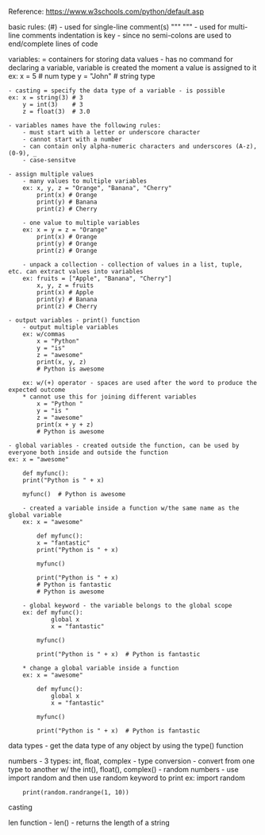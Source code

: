 Reference: https://www.w3schools.com/python/default.asp 

basic rules:
(#) - used for single-line comment(s)
""" """ - used for multi-line comments
indentation is key - since no semi-colons are used to end/complete lines of code

variables:
    = containers for storing data values
    - has no command for declaring a variable, variable is created the moment a value is assigned to it
    ex: x = 5 # num type
        y = "John" # string type

    - casting = specify the data type of a variable - is possible
    ex: x = string(3) # 3
        y = int(3)    # 3
        z = float(3)  # 3.0

    - variables names have the following rules:
        - must start with a letter or underscore character
        - cannot start with a number 
        - can contain only alpha-numeric characters and underscores (A-z), (0-9), _
        - case-sensitve 

    - assign multiple values
        - many values to multiple variables
        ex: x, y, z = "Orange", "Banana", "Cherry"
            print(x) # Orange
            print(y) # Banana 
            print(z) # Cherry

        - one value to multiple variables
        ex: x = y = z = "Orange"
            print(x) # Orange
            print(y) # Orange
            print(z) # Orange

        - unpack a collection - collection of values in a list, tuple, etc. can extract values into variables
        ex: fruits = ["Apple", "Banana", "Cherry"]
            x, y, z = fruits
            print(x) # Apple
            print(y) # Banana
            print(z) # Cherry

    - output variables - print() function
        - output multiple variables 
        ex: w/commas
            x = "Python"
            y = "is"
            z = "awesome"
            print(x, y, z)
            # Python is awesome

        ex: w/(+) operator - spaces are used after the word to produce the expected outcome
        * cannot use this for joining different variables
            x = "Python "
            y = "is "
            z = "awesome"
            print(x + y + z)
            # Python is awesome

    - global variables - created outside the function, can be used by everyone both inside and outside the function  
    ex: x = "awesome"

        def myfunc():
        print("Python is " + x) 

        myfunc()  # Python is awesome

        - created a variable inside a function w/the same name as the global variable
        ex: x = "awesome"

            def myfunc():
            x = "fantastic"
            print("Python is " + x)

            myfunc()

            print("Python is " + x)
            # Python is fantastic
            # Python is awesome 

        - global keyword - the variable belongs to the global scope 
        ex: def myfunc():
                global x
                x = "fantastic"

            myfunc()

            print("Python is " + x)  # Python is fantastic
        
        * change a global variable inside a function 
        ex: x = "awesome"

            def myfunc():
                global x
                x = "fantastic"

            myfunc()

            print("Python is " + x)  # Python is fantastic

data types - get the data type of any object by using the type() function

numbers 
    - 3 types: int, float, complex
    - type conversion - convert from one type to another w/ the int(), float(), complex()
    - random numbers - use import random and then use random keyword to print 
    ex: import random

        print(random.randrange(1, 10)) 

casting 

len function - len() - returns the length of a string 

        
        